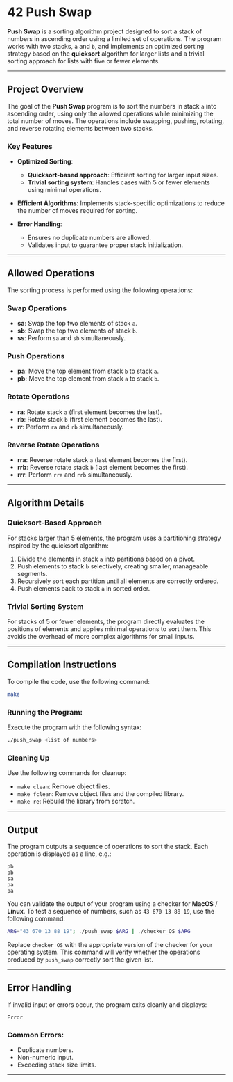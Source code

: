 # 42 Push Swap  

**Push Swap** is a sorting algorithm project designed to sort a stack of numbers in ascending order using a limited set of operations. The program works with two stacks, `a` and `b`, and implements an optimized sorting strategy based on the **quicksort** algorithm for larger lists and a trivial sorting approach for lists with five or fewer elements.  

---

## Project Overview  

The goal of the **Push Swap** program is to sort the numbers in stack `a` into ascending order, using only the allowed operations while minimizing the total number of moves. The operations include swapping, pushing, rotating, and reverse rotating elements between two stacks.

### Key Features  

- **Optimized Sorting**:  
  - **Quicksort-based approach**: Efficient sorting for larger input sizes.  
  - **Trivial sorting system**: Handles cases with 5 or fewer elements using minimal operations.  

- **Efficient Algorithms**: Implements stack-specific optimizations to reduce the number of moves required for sorting.  

- **Error Handling**:  
  - Ensures no duplicate numbers are allowed.  
  - Validates input to guarantee proper stack initialization.  

---

## Allowed Operations  

The sorting process is performed using the following operations:  

### Swap Operations  
- **sa**: Swap the top two elements of stack `a`.  
- **sb**: Swap the top two elements of stack `b`.  
- **ss**: Perform `sa` and `sb` simultaneously.  

### Push Operations  
- **pa**: Move the top element from stack `b` to stack `a`.  
- **pb**: Move the top element from stack `a` to stack `b`.  

### Rotate Operations  
- **ra**: Rotate stack `a` (first element becomes the last).  
- **rb**: Rotate stack `b` (first element becomes the last).  
- **rr**: Perform `ra` and `rb` simultaneously.  

### Reverse Rotate Operations  
- **rra**: Reverse rotate stack `a` (last element becomes the first).  
- **rrb**: Reverse rotate stack `b` (last element becomes the first).  
- **rrr**: Perform `rra` and `rrb` simultaneously.  

---

## Algorithm Details  

### Quicksort-Based Approach  
For stacks larger than 5 elements, the program uses a partitioning strategy inspired by the quicksort algorithm:  
1. Divide the elements in stack `a` into partitions based on a pivot.  
2. Push elements to stack `b` selectively, creating smaller, manageable segments.  
3. Recursively sort each partition until all elements are correctly ordered.  
4. Push elements back to stack `a` in sorted order.  

### Trivial Sorting System  
For stacks of 5 or fewer elements, the program directly evaluates the positions of elements and applies minimal operations to sort them. This avoids the overhead of more complex algorithms for small inputs.  

---

## Compilation Instructions

To compile the code, use the following command:

```bash
make
```

### **Running the Program**:  
   Execute the program with the following syntax:  
   ```bash  
   ./push_swap <list of numbers>  
   ```

### Cleaning Up
Use the following commands for cleanup:

- `make clean`: Remove object files.
- `make fclean`: Remove object files and the compiled library.
- `make re`: Rebuild the library from scratch.



---

## Output  

The program outputs a sequence of operations to sort the stack. Each operation is displayed as a line, e.g.:  
```
pb  
pb  
sa  
pa  
pa  
```

You can validate the output of your program using a checker for **MacOS** / **Linux**. To test a sequence of numbers, such as `43 670 13 88 19`, use the following command:  

```bash  
ARG="43 670 13 88 19"; ./push_swap $ARG | ./checker_OS $ARG  
```  

Replace `checker_OS` with the appropriate version of the checker for your operating system. This command will verify whether the operations produced by `push_swap` correctly sort the given list.

---

## Error Handling  

If invalid input or errors occur, the program exits cleanly and displays:  
```
Error  
```

### Common Errors:  
- Duplicate numbers.  
- Non-numeric input.  
- Exceeding stack size limits.  

---

